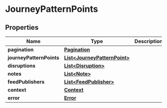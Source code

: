 
# JourneyPatternPoints

## Properties
Name | Type | Description | Notes
------------ | ------------- | ------------- | -------------
**pagination** | [**Pagination**](Pagination.md) |  | 
**journeyPatternPoints** | [**List&lt;JourneyPatternPoint&gt;**](JourneyPatternPoint.md) |  |  [optional]
**disruptions** | [**List&lt;Disruption&gt;**](Disruption.md) |  | 
**notes** | [**List&lt;Note&gt;**](Note.md) |  |  [optional]
**feedPublishers** | [**List&lt;FeedPublisher&gt;**](FeedPublisher.md) |  | 
**context** | [**Context**](Context.md) |  |  [optional]
**error** | [**Error**](Error.md) |  |  [optional]



